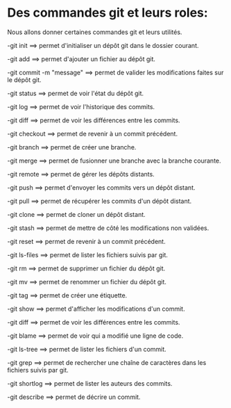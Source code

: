 # Des commandes git et leurs roles:

Nous allons donner certaines commandes git et leurs utilités.

-git init ==> permet d'initialiser un dépôt git dans le dossier courant.

-git add ==> permet d'ajouter un fichier au dépôt git.

-git commit -m "message" ==> permet de valider les modifications faites sur le dépôt git.

-git status ==> permet de voir l'état du dépôt git.

-git log ==> permet de voir l'historique des commits.

-git diff ==> permet de voir les différences entre les commits.

-git checkout ==> permet de revenir à un commit précédent.

-git branch ==> permet de créer une branche.

-git merge ==> permet de fusionner une branche avec la branche courante.

-git remote ==> permet de gérer les dépôts distants.

-git push ==> permet d'envoyer les commits vers un dépôt distant.

-git pull ==> permet de récupérer les commits d'un dépôt distant.

-git clone ==> permet de cloner un dépôt distant.

-git stash ==> permet de mettre de côté les modifications non validées.

-git reset ==> permet de revenir à un commit précédent.

-git ls-files ==> permet de lister les fichiers suivis par git.

-git rm ==> permet de supprimer un fichier du dépôt git.

-git mv ==> permet de renommer un fichier du dépôt git.

-git tag ==> permet de créer une étiquette.

-git show ==> permet d'afficher les modifications d'un commit.

-git diff ==> permet de voir les différences entre les commits.

-git blame ==> permet de voir qui a modifié une ligne de code.

-git ls-tree ==> permet de lister les fichiers d'un commit.

-git grep ==> permet de rechercher une chaîne de caractères dans les fichiers suivis par git.

-git shortlog ==> permet de lister les auteurs des commits.

-git describe ==> permet de décrire un commit.






